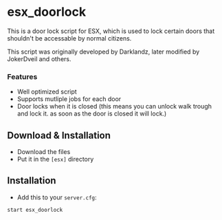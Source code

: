 # esx_doorlock
This is a door lock script for ESX, which is used to lock certain doors that shouldn't be accessable by normal citizens.

This script was originally developed by Darklandz, later modified by JokerDveil and others.

### Features
- Well optimized script
- Supports mutliple jobs for each door
- Door locks when it is closed (this means you can unlock walk trough and lock it. as soon as the door is closed it will lock.)

## Download & Installation

- Download the files
- Put it in the `[esx]` directory

## Installation
- Add this to your `server.cfg`:

```
start esx_doorlock
```
